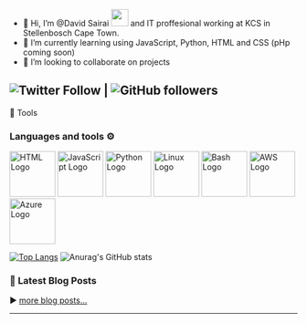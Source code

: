 - 👋 Hi, I’m @David Sairai <img src="https://raw.githubusercontent.com/MartinHeinz/MartinHeinz/master/wave.gif" width="30px"> and IT proffesional working at KCS in Stellenbosch Cape Town. 
- 🌱 I’m currently learning using JavaScript, Python, HTML and CSS (pHp coming soon)
- 👯 I’m looking to collaborate on projects

<!---
DavidSairai/DavidSairai is a ✨ special ✨ repository because its `README.md` (this file) appears on your GitHub profile.
You can click the Preview link to take a look at your changes.
--->

 ![Twitter Follow](https://img.shields.io/twitter/follow/davidsairai?style=social) | ![GitHub followers](https://img.shields.io/github/followers/davidsairai?style=social)
 ---

🧰 Tools

### Languages and tools ⚙️
<!-- For more icons please follow  https://github.com/MikeCodesDotNET/ColoredBadges -->
<p>
<img src="https://cdn.worldvectorlogo.com/logos/html-1.svg" alt="HTML Logo" width="80" height="80"/> <img src="https://cdn.worldvectorlogo.com/logos/logo-javascript.svg" alt="JavaScript Logo" width="80" height="80"/> <img src="https://cdn.worldvectorlogo.com/logos/python-5.svg" alt="Python Logo" width="80" height="80"/> <img src="https://cdn.worldvectorlogo.com/logos/linux-tux.svg" alt="Linux Logo" width="80" height="80"/> <img src="https://cdn.worldvectorlogo.com/logos/bash-1.svg" alt="Bash Logo" width="80" height="80"/> <img src="https://cdn.worldvectorlogo.com/logos/aws-2.svg" alt="AWS Logo" width="80" height="80"/> <img src="https://cdn.worldvectorlogo.com/logos/microsoft-azure-3.svg" alt="Azure Logo" width="80" height="80"/> 
</p>



[![Top Langs](https://github-readme-stats.vercel.app/api/top-langs/?username=davidsairai&layout=compact)](https://github.com/anuraghazra/github-readme-stats)     ![Anurag's GitHub stats](https://github-readme-stats.vercel.app/api?username=davidsairai&show_icons=true&theme=dracula)

### 📕 Latest Blog Posts
<!-- BLOG-POST-LIST:START -->

<!-- BLOG-POST-LIST:END -->
▶️ [more blog posts...](https://sairai.co.za/blog)

****
<!--
Here are some ideas to get you started:

- 🔭 I’m currently working on ...
- 🌱 I’m currently learning ...
- 👯 I’m looking to collaborate on ...
- 🤔 I’m looking for help with ...
- 💬 Ask me about ...
- 📫 How to reach me: ...
- 😄 Pronouns: ...
- ⚡ Fun fact: ...
-->
